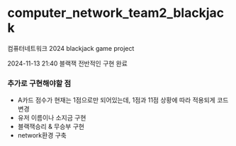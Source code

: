 # computer_network_team2_blackjack

컴퓨터네트워크 2024
blackjack game project

2024-11-13 21:40 블랙잭 전반적인 구현 완료
### 추가로 구현해야할 점
- A카드 점수가 현재는 1점으로만 되어있는데, 1점과 11점 상황에 따라 적용되게 코드 변경
- 유저 이름이나 소지금 구현
- 블랙잭승리 & 무승부 구현
- network환경 구축
